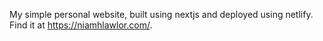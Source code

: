 My simple personal website, built using nextjs and deployed using netlify. Find it at https://niamhlawlor.com/.
